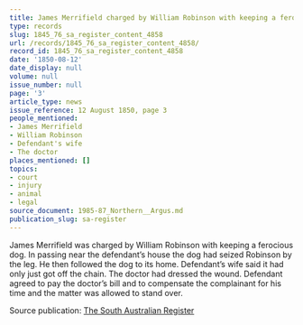 ```yaml
---
title: James Merrifield charged by William Robinson with keeping a ferocious dog
type: records
slug: 1845_76_sa_register_content_4858
url: /records/1845_76_sa_register_content_4858/
record_id: 1845_76_sa_register_content_4858
date: '1850-08-12'
date_display: null
volume: null
issue_number: null
page: '3'
article_type: news
issue_reference: 12 August 1850, page 3
people_mentioned:
- James Merrifield
- William Robinson
- Defendant's wife
- The doctor
places_mentioned: []
topics:
- court
- injury
- animal
- legal
source_document: 1985-87_Northern__Argus.md
publication_slug: sa-register
---
```


James Merrifield was charged by William Robinson with keeping a ferocious dog.  In passing near the defendant’s house the dog had seized Robinson by the leg.  He then followed the dog to its home.  Defendant’s wife said it had only just got off the chain.  The doctor had dressed the wound.  Defendant agreed to pay the doctor’s bill and to compensate the complainant for his time and the matter was allowed to stand over.

Source publication: [The South Australian Register](/publications/sa-register/)
